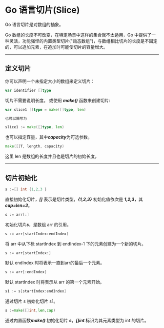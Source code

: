 # Go 语言切片(Slice)
Go 语言切片是对数组的抽象。

Go 数组的长度不可改变，在特定场景中这样的集合就不太适用，Go 中提供了一种灵活，功能强悍的内置类型切片("动态数组")，与数组相比切片的长度是不固定的，可以追加元素，在追加时可能使切片的容量增大。

---
## 定义切片
你可以声明一个未指定大小的数组来定义切片：
```go
var identifier []type
```
切片不需要说明长度。
或使用 ***make()*** 函数来创建切片:
```go
var slice1 []type = make([]type, len)

也可以简写为

slice1 := make([]type, len)
```
也可以指定容量，其中***capacity***为可选参数。
```go
make([]T, length, capacity)
```
这里 len 是数组的长度并且也是切片的初始长度。

---
## 切片初始化
```go
s :=[] int {1,2,3 }
```
直接初始化切片，***[]*** 表示是切片类型，***{1,2,3}*** 初始化值依次是 ***1,2,3***，其 ***cap=len=3***。
```go
s := arr[:]
```
初始化切片***s***，是数组 arr 的引用。
```go
s := arr[startIndex:endIndex]
```
将 arr 中从下标 startIndex 到 endIndex-1 下的元素创建为一个新的切片。
```go
s := arr[startIndex:]
```
默认 endIndex 时将表示一直到arr的最后一个元素。
```go
s := arr[:endIndex]
```

默认 startIndex 时将表示从 arr 的第一个元素开始。
```go
s1 := s[startIndex:endIndex]
```

通过切片 s 初始化切片 s1。
```go
s :=make([]int,len,cap)
```

通过内置函数***make()*** 初始化切片 ***s***，***[]int*** 标识为其元素类型为 int 的切片。
